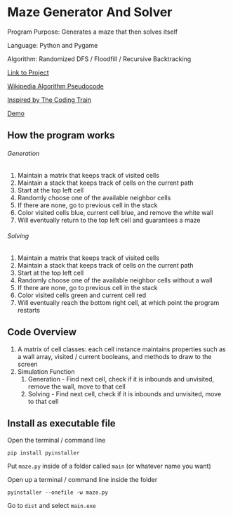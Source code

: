 # Maze Generator And Solver
Program Purpose: Generates a maze that then solves itself

Language: Python and Pygame

Algorithm: Randomized DFS / Floodfill / Recursive Backtracking

[Link to Project](https://replit.com/@joshualiu555/Maze-Generator-and-Solver#main.py)

[Wikipedia Algorithm Pseudocode](https://en.wikipedia.org/wiki/Maze_generation_algorithm)

[Inspired by The Coding Train](https://www.youtube.com/watch?v=HyK_Q5rrcr4rl)

[Demo](https://user-images.githubusercontent.com/53412192/120880638-39779480-c591-11eb-914e-c4ae03ddb413.mov)


## How the program works
###### Generation
1) Maintain a matrix that keeps track of visited cells
2) Maintain a stack that keeps track of cells on the current path
3) Start at the top left cell
4) Randomly choose one of the available neighbor cells
5) If there are none, go to previous cell in the stack
6) Color visited cells blue, current cell blue, and remove the white wall
7) Will eventually return to the top left cell and guarantees a maze
###### Solving
1) Maintain a matrix that keeps track of visited cells
2) Maintain a stack that keeps track of cells on the current path
3) Start at the top left cell
4) Randomly choose one of the available neighbor cells without a wall
5) If there are none, go to previous cell in the stack
6) Color visited cells green and current cell red
7) Will eventually reach the bottom right cell, at which point the program restarts

## Code Overview
1) A matrix of cell classes: each cell instance maintains properties such as a wall array, visited / current booleans, and methods to draw to the screen
2) Simulation Function 
   1) Generation - Find next cell, check if it is inbounds and unvisited, remove the wall, move to that cell 
   2) Solving - Find next cell, check if it is inbounds and unvisited, move to that cell

## Install as executable file
Open the terminal / command line

`pip install pyinstaller`

Put `maze.py` inside of a folder called `main` (or whatever name you want)

Open up a terminal / command line inside the folder

`pyinstaller --onefile -w maze.py`

Go to `dist` and select `main.exe`
